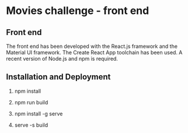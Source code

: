 # Movies challenge - front end

## Front end
The front end has been developed with the React.js framework and the Material UI framework.
The Create React App toolchain has been used. A recent version of Node.js and npm is required.

## Installation and Deployment

1. npm install

2. npm run build

3. npm install -g serve

4. serve -s build
